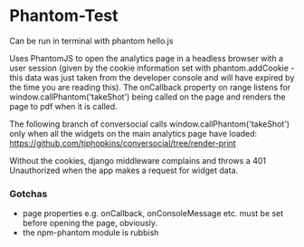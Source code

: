 # Phantom-Test

Can be run in terminal with phantom hello.js

Uses PhantomJS to open the analytics page in a headless browser with a user session (given by the cookie information set with phantom.addCookie - this data was just taken from the developer console and will have expired by the time you are reading this). The onCallback property on range listens for window.callPhantom('takeShot') being called on the page and renders the page to pdf when it is called.

The following branch of conversocial calls window.callPhantom('takeShot') only when all the widgets on the main analytics page have loaded:
https://github.com/tjphopkins/conversocial/tree/render-print

Without the cookies, django middleware complains and throws a 401 Unauthorized when the app makes a request for widget data. 

### Gotchas
* page properties e.g. onCallback, onConsoleMessage etc. must be set before opening the page, obviously.
* the npm-phantom module is rubbish



